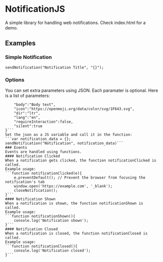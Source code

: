 # NotificationJS
A simple library for handling web notifications. Check index.html for a demo.
## Examples
### Simple Notification
```sendNotification("Notification Title", "{}");```
### Options
You can set extra parameters using JSON. Each paramater is optional. Here is a list of parameters:
```{
    "body":"Body text",
    "icon":"https://openmoji.org/data/color/svg/1F643.svg",
    "dir":"ltr",
    "lang":"en",
    "requireInteraction":false,
    "silent":true
}```
Set the json as a JS variable and call it in the function:
```var notification_data = {};
sendNotification("Notification", notification_data)```
### Events
Events are handled using functions.
#### Notification Clicked
When a notification gets clicked, the function notificationClicked is called.
Example usage:
```function notificationClicked(e){
    e.preventDefault(); // Prevent the browser from focusing the notification's tab
    window.open('https://example.com', '_blank');
    closeNotification();
}```
#### Notification Shown
When a notification is shown, the function notificationShown is called.
Example usage:
```function notificationShown(){
    console.log('Notification shown');
}```
#### Notification Closed
When a notification is closed, the function notificationClosed is called.
Example usage:
```function notificationClosed(){
    console.log('Notification closed');
}```
